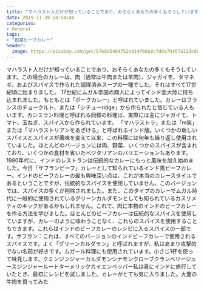 ```yaml
---
title: "マハラスト人だけが知っていることであり、おそらくあなたの多くもそうしています。"
date: 2019-11-28 14:54:40
categories:
- General
tags:
- "創業ビーフカレー"
header:
  image: https://pixabay.com/get/57e6d5464f52ad14f6da8c7dda79367a113cdbe25b526c4870287fdd954dc75ebe_1280.jpg
---
```


マハラスト人だけが知っていることであり、おそらくあなたの多くもそうしています。この場合のカレーは、肉（通常は牛肉または羊肉）、ジャガイモ、タマネギ、およびスパイスで作られた調理済みスープの一種でした。それはすべて17世紀頃に始まりました。 17世紀にムガル帝国の商人によってインド亜大陸に持ち込まれました。もともとは「ポークカレー」と呼ばれていました。カレーはフランスのチョークルト、または「シチューridge」から作られたと信じている人もいます。カシミラン料理と呼ばれる同様の料理は、実際には主にジャガイモ、トマト、玉ねぎ、スパイスから作られています。 「マハラストラ」または「m笑」または「マハラストリアンをあざける」と呼ばれるインド版。いくつかの新しいスパイスとスパイスが風味を変えて以来、この料理には何年も繰り返し使用されていました。ほとんどのバージョンには肉、野菜、いくつかのスパイスが含まれており、いくつかの食材を省いたベジタリアンのバリエーションもあります。 1980年代に、インドのレストランは伝統的なカレーにもっと風味を加え始めました。今日「サフランビーフ」カレーとして知られているインド風ビーフカレー。インドのビーフカレーの最も興味深い点は、これが本当のカレースタイルであるということですが、伝統的なスパイスを使用していません。このバージョンでは、スパイスの多くが削除されました。また、このタイプのカレーでムガル時代に一般的に使用されているグリーンカルダモンとしても知られているカスリメティのキックがあるかもしれません。これで、肉に本物のインドのビーフカレーを作る方法を学びました。ほとんどのビーフカレーは伝統的なスパイスを使用していますが、カレーのように味わうことなく、これらのスパイスを使用することもできます。これらはインドのビーフカレーのレシピに入るスパイスの一部です。サフラン：これは、すべてのバージョンのインドビーフカレーで使用されるスパイスです。よく「グリーンカルダモン」と呼ばれますが、私はあまり攻撃的でない名前が好きです。ムガール料理にも使用されています。小さじ1杯を使って味見します。クミンジンジャーカルダモンシナモンクローブクランベリージュースジンジャールートターメリックカイエンペッパー私は夏にインドに旅行していたとき、最初にレシピを試しました。カレーがとても気に入りました。大量の牛肉を買ってみた
